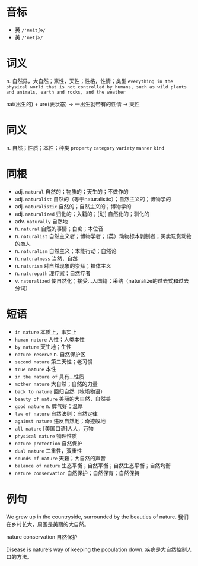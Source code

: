 # 音标

- 英 `/'neitʃə/`
- 美 `/'netʃɚ/`

# 词义

n. 自然界，大自然；禀性，天性；性格，性情；类型
`everything in the physical world that is not controlled by humans, such as wild plants and animals, earth and rocks, and the weather`



nat(出生的) + ure(表状态) → 一出生就带有的性情 → 天性

# 同义

n. 自然；性质；本性；种类
`property` `category` `variety` `manner` `kind`

# 同根

- adj. `natural` 自然的；物质的；天生的；不做作的
- adj. `naturalist` 自然的（等于naturalistic）；自然主义的；博物学的
- adj. `naturalistic` 自然的；自然主义的；博物学的
- adj. `naturalized` 归化的；入籍的；[动] 自然化的；驯化的
- adv. `naturally` 自然地
- n. `natural` 自然的事情；白痴；本位音
- n. `naturalist` 自然主义者；博物学者；（英）动物标本剥制者；买卖玩赏动物的商人
- n. `naturalism` 自然主义；本能行动；自然论
- n. `naturalness` 当然，自然
- n. `naturism` 对自然现象的崇拜；裸体主义
- n. `naturopath` 理疗家；自然疗者
- v. `naturalized` 使自然化；接受…入国籍；采纳（naturalize的过去式和过去分词）

# 短语

- `in nature` 本质上，事实上
- `human nature` 人性；人类本性
- `by nature` 天生地；生性
- `nature reserve` n. 自然保护区
- `second nature` 第二天性；老习惯
- `true nature` 本性
- `in the nature of` 具有…性质
- `mother nature` 大自然；自然的力量
- `back to nature` 回归自然（牧场物语）
- `beauty of nature` 美丽的大自然，自然美
- `good nature` n. 脾气好；温厚
- `law of nature` 自然法则；自然定律
- `against nature` 违反自然地；奇迹般地
- `all nature` [美国口语]人人，万物
- `physical nature` 物理性质
- `nature protection` 自然保护
- `dual nature` 二重性，双重性
- `sounds of nature` 天籁；大自然的声音
- `balance of nature` 生态平衡；自然平衡；自然生态平衡；自然均衡
- `nature conservation` 自然保护；自然保育；自然保持

# 例句

We grew up in the countryside, surrounded by the beauties of nature.
我们在乡村长大，周围是美丽的大自然。

nature conservation
自然保护

Disease is nature’s way of keeping the population down.
疾病是大自然控制人口的方法。


